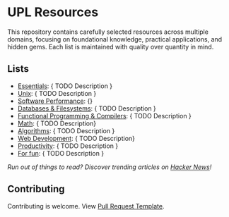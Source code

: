 
# UPL Resources

This repository contains carefully selected resources across multiple domains, focusing on foundational knowledge, practical applications, and hidden gems. Each list is maintained with quality over quantity in mind.

## Lists
- [Essentials](./lists/essentials.md): { TODO Description }
- [Unix](./lists/unix.md): { TODO Description }
- [Software Performance](./lists/performance.md): {}
- [Databases & Filesystems](./lists/databases-and-filesystems.md): { TODO Description }
- [Functional Programming & Compilers](./lists/functional-programming): { TODO Description }
- [Math](./lists/math.md): { TODO Description}
- [Algorithms](./lists/algorithms.md): { TODO Description }
- [Web Development](./lists/web-development.md): { TODO Description}
- [Productivity](./lists/productivity.md): { TODO Description }
- [For fun](./lists/for-fun.md): { TODO Description }

*Run out of things to read? Discover trending articles on [Hacker News](http://hackernews.com)!*

## Contributing

Contributing is welcome. View [Pull Request Template](./.github/PULL_REQUEST_TEMPLATE/pull_request_template.md).